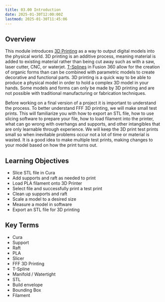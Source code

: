 ```yaml
---
title: 03.00 Introduction
date: 2025-01-30T12:00:00Z
lastmod: 2025-01-30T11:45:06
---
```


## Overview

This module introduces [3D Printing](../../../../digital-fabrication/3d-printing/3d-printing.md) as a way to output digital models into the physical world. 3D printing is an additive process, meaning material is added to existing material rather than being cut away such as with a saw, laser cutter, CNC, or waterjet. [T-Splines](https://youtu.be/8vGrRR_TLEg) in Fusion 360 allow for the creation of organic forms than can be combined with parametric models to create decorative and functional parts. 3D printing is a quick way to be able to produce a physical model in order to hold a complex 3D model in your hands. Some models and forms can only be made by 3D printing and are not possible with traditional manufacturing or fabrication techniques.

Before working on a final version of a project it is important to understand the process. To better understand FFF 3D printing, we will make small test prints. This will familiarize you with how to export an STL file, how to use slicing software to prepare your file, how to load filament into the printer, what can go wrong with overhangs and supports, and other intangibles that are only learnable through experience. We will keep the 3D print test prints small so when inevitable problems occur not a lot of time or material is wasted. It is a good idea to make multiple test prints, making changes to your model based on how the print turns out.

## Learning Objectives

- Slice STL file in Cura
- Add supports and raft as needed to print
- Load PLA filament onto 3D Printer
- Select file and successfully print a test print
- Clean up supports and raft
- Scale a model to a desired size
- Measure a model in software
- Export an STL file for 3D printing

## Key Terms

- Cura
- Support
- Raft
- PLA
- Slicer
- FFF 3D Printing
- T-Spline
- Manifold / Watertight
- STL
- Build envelope
- Bounding Box
- Filament

